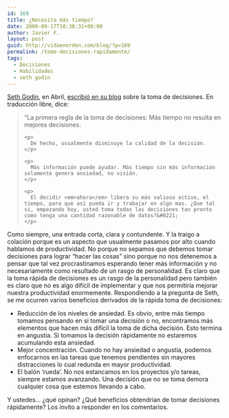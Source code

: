 ```yaml
---
id: 169
title: ¿Necesita más tiempo?
date: 2009-09-17T10:38:31+00:00
author: Javier F.
layout: post
guid: http://vidaenorden.com/blog/?p=169
permalink: /tome-decisiones-rapidamente/
tags:
  - Decisiones
  - Habilidades
  - seth godin
---
```

<a title="Seth Godin - Blog" href="http://sethgodin.typepad.com/" target="_blank">Seth Godin</a>, en Abril, <a title="I need more time" href="http://sethgodin.typepad.com/seths_blog/2009/04/i-need-more-time.html" target="_blank">escribió en su blog</a> sobre la toma de decisiones. En traducción libre, dice:

<div class="entry-body">
  <blockquote>
    <p>
      &#8220;La primera regla de la toma de decisiones: Más tiempo no resulta en mejores decisiones.
    </p>
    
    <p>
      De hecho, usualmente disminuye la calidad de la decisión.
    </p>
    
    <p>
      Más información puede ayudar. Más tiempo sin más información solamente genera ansiedad, no visión.
    </p>
    
    <p>
      El decidir <em>ahora</em> libera su más valioso activo, el tiempo, para que así pueda ir y trabajar en algo mas. ¿Que tal si, empezando hoy, usted toma todas las decisiones tan pronto como tenga una cantidad razonable de datos?&#8221;
    </p>
  </blockquote>
  
  <p>
    Como siempre, una entrada corta, clara y contundente. Y la traigo a colación porque es un aspecto que usualmente pasamos por alto cuando hablamos de productividad. No porque no sepamos que debemos tomar decisiones para lograr &#8220;hacer las cosas&#8221; sino porque no nos detenemos a pensar que tal vez procrastinamos esperando tener más información y no necesariamente como resultado de un rasgo de personalidad. Es claro que la toma rápida de decisiones es un rasgo de la personalidad pero también es claro que no es algo difícil de implementar y que nos permitiría mejorar nuestra productividad enormemente. Respondiendo a la pregunta de Seth, se me ocurren varios beneficios derivados de la rápida toma de decisiones:
  </p>
  
  <ul>
    <li>
      Reducción de los niveles de ansiedad. Es obvio, entre más tiempo tomamos pensando en si tomar una decisión o no, encontramos más elementos que hacen más difícil la toma de dicha decisión. Esto termina en angustia. Si tomamos la decisión rápidamente no estaremos acumulando esta ansiedad.
    </li>
    <li>
      Mejor concentración. Cuando no hay ansiedad o angustia, podemos enfocarnos en las tareas que tenemos pendientes sin mayores distracciones lo cual redunda en mayor productividad.
    </li>
    <li>
      El balón &#8216;rueda&#8217;. No nos estancamos en los proyectos y/o tareas, siempre estamos avanzando. Una decisión que no se toma demora cualquier cosa que estemos llevando a cabo.
    </li>
  </ul>
  
  <p>
    Y ustedes&#8230; ¿qué opinan? ¿Qué beneficios obtendrían de tomar decisiones rápidamente? Los invito a responder en los comentarios.
  </p>
</div>